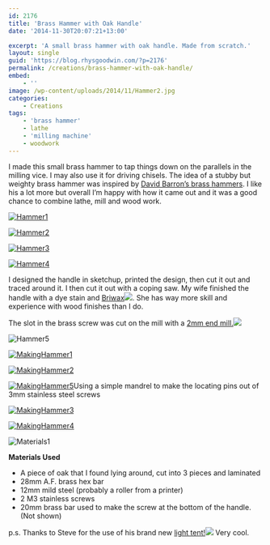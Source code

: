 ```yaml
---
id: 2176
title: 'Brass Hammer with Oak Handle'
date: '2014-11-30T20:07:21+13:00'

excerpt: 'A small brass hammer with oak handle. Made from scratch.'
layout: single
guid: 'https://blog.rhysgoodwin.com/?p=2176'
permalink: /creations/brass-hammer-with-oak-handle/
embed:
    - ''
image: /wp-content/uploads/2014/11/Hammer2.jpg
categories:
    - Creations
tags:
    - 'brass hammer'
    - lathe
    - 'milling machine'
    - woodwork
---
```


I made this small brass hammer to tap things down on the parallels in the milling vice. I may also use it for driving chisels. The idea of a stubby but weighty brass hammer was inspired by [David Barron’s brass hammers](http://www.davidbarronfurniture.co.uk/david_barron_tools.asp?pg=1&id=4). I like his a lot more but overall I’m happy with how it came out and it was a good chance to combine lathe, mill and wood work.

[![Hammer1](/content/uploads/2014/11/Hammer1.jpg)](/content/uploads/2014/11/Hammer1.jpg)

[![Hammer2](/content/uploads/2014/11/Hammer2.jpg)](/content/uploads/2014/11/Hammer2.jpg)

[![Hammer3](/content/uploads/2014/11/Hammer3.jpg)](/content/uploads/2014/11/Hammer3.jpg)

[![Hammer4](/content/uploads/2014/11/Hammer4.jpg)](/content/uploads/2014/11/Hammer4.jpg)

I designed the handle in sketchup, printed the design, then cut it out and traced around it. I then cut it out with a coping saw. My wife finished the handle with a dye stain and [Briwax](http://www.amazon.com/gp/product/B001E4AQHS/ref=as_li_tl?ie=UTF8&camp=1789&creative=9325&creativeASIN=B001E4AQHS&linkCode=as2&tag=blogrhysgoodw-20&linkId=H2ULVKIGZUTS4AJJ)![](https://ir-na.amazon-adsystem.com/e/ir?t=blogrhysgoodw-20&l=as2&o=1&a=B001E4AQHS). She has way more skill and experience with wood finishes than I do.

The slot in the brass screw was cut on the mill with a [2mm end mill.](http://www.amazon.com/gp/product/B00AUBEM6M/ref=as_li_tl?ie=UTF8&camp=1789&creative=9325&creativeASIN=B00AUBEM6M&linkCode=as2&tag=blogrhysgoodw-20&linkId=ZTHWYORMDRQO67CK)![](https://ir-na.amazon-adsystem.com/e/ir?t=blogrhysgoodw-20&l=as2&o=1&a=B00AUBEM6M)

![Hammer5](/content/uploads/2014/11/Hammer5.jpg)

[![MakingHammer1](/content/uploads/2014/11/MakingHammer1.jpg)](/content/uploads/2014/11/MakingHammer1.jpg)

[![MakingHammer2](/content/uploads/2014/11/MakingHammer2.jpg)](/content/uploads/2014/11/MakingHammer2.jpg)

[![MakingHammer5](/content/uploads/2014/11/MakingHammer5.jpg)](/content/uploads/2014/11/MakingHammer5.jpg)Using a simple mandrel to make the locating pins out of 3mm stainless steel screws

[![MakingHammer3](/content/uploads/2014/11/MakingHammer3.jpg)](/content/uploads/2014/11/MakingHammer3.jpg)

[![MakingHammer4](/content/uploads/2014/11/MakingHammer4.jpg)](/content/uploads/2014/11/MakingHammer4.jpg)

![Materials1](/content/uploads/2014/11/Materials1.jpg)

**Materials Used**

- A piece of oak that I found lying around, cut into 3 pieces and laminated
- 28mm A.F. brass hex bar
- 12mm mild steel (probably a roller from a printer)
- 2 M3 stainless screws
- 20mm brass bar used to make the screw at the bottom of the handle. (Not shown)

p.s. Thanks to Steve for the use of his brand new [light tent!](http://www.amazon.com/gp/product/B00G6UIUEG/ref=as_li_tl?ie=UTF8&camp=1789&creative=9325&creativeASIN=B00G6UIUEG&linkCode=as2&tag=blogrhysgoodw-20&linkId=VSZTWR62DXKKDGO6)![](https://ir-na.amazon-adsystem.com/e/ir?t=blogrhysgoodw-20&l=as2&o=1&a=B00G6UIUEG) Very cool.